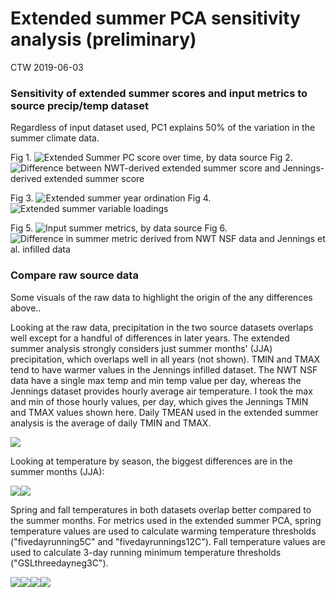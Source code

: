 Extended summer PCA sensitivity analysis (preliminary)
================
CTW
2019-06-03

### Sensitivity of extended summer scores and input metrics to source precip/temp dataset

Regardless of input dataset used, PC1 explains 50% of the variation in the summer climate data.

Fig 1. ![Extended Summer PC score over time, by data source](figs/PCAsensitivity_PC1overtime.png) Fig 2. ![Difference between NWT-derived extended summer score and Jennings-derived extended summer score](figs/PCAsensitivity_deltaPC1_overtime.png)

Fig 3. ![Extended summer year ordination](figs/PCAsensitivity_yrloadings.png) Fig 4. ![Extended summer variable loadings](figs/PCAsensitivity_sploadings.png)

Fig 5. ![Input summer metrics, by data source](figs/PCAsensitivity_summermetrics.png) Fig 6. ![Difference in summer metric derived from NWT NSF data and Jennings et al. infilled data](figs/PCAsensitivity_metricdelta.png)

### Compare raw source data

Some visuals of the raw data to highlight the origin of the any differences above..

Looking at the raw data, precipitation in the two source datasets overlaps well except for a handful of differences in later years. The extended summer analysis strongly considers just summer months' (JJA) precipitation, which overlaps well in all years (not shown). TMIN and TMAX tend to have warmer values in the Jennings infilled dataset. The NWT NSF data have a single max temp and min temp value per day, whereas the Jennings dataset provides hourly average air temperature. I took the max and min of those hourly values, per day, which gives the Jennings TMIN and TMAX values shown here. Daily TMEAN used in the extended summer analysis is the average of daily TMIN and TMAX.

![](extsumpca_sensitivity_report_files/figure-markdown_github/plot%20raw%20jennings%20vs%20nwt%20nsf-1.png)

Looking at temperature by season, the biggest differences are in the summer months (JJA):

![](extsumpca_sensitivity_report_files/figure-markdown_github/summer%20temperature%20plots-1.png)![](extsumpca_sensitivity_report_files/figure-markdown_github/summer%20temperature%20plots-2.png)

Spring and fall temperatures in both datasets overlap better compared to the summer months. For metrics used in the extended summer PCA, spring temperature values are used to calculate warming temperature thresholds ("fivedayrunning5C" and "fivedayrunnings12C"). Fall temperature values are used to calculate 3-day running minimum temperature thresholds ("GSLthreedayneg3C").

![](extsumpca_sensitivity_report_files/figure-markdown_github/spring%20and%20fall%20plots-1.png)![](extsumpca_sensitivity_report_files/figure-markdown_github/spring%20and%20fall%20plots-2.png)![](extsumpca_sensitivity_report_files/figure-markdown_github/spring%20and%20fall%20plots-3.png)![](extsumpca_sensitivity_report_files/figure-markdown_github/spring%20and%20fall%20plots-4.png)
